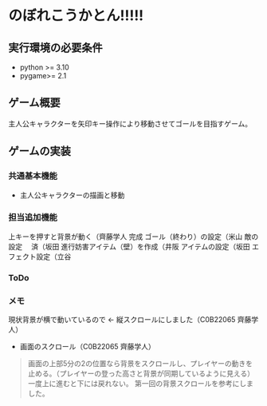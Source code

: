 # のぼれこうかとん!!!!!

## 実行環境の必要条件
* python >= 3.10
* pygame>= 2.1

## ゲーム概要
主人公キャラクターを矢印キー操作により移動させてゴールを目指すゲーム。

## ゲームの実装
### 共通基本機能
* 主人公キャラクターの描画と移動

### 担当追加機能
上キーを押すと背景が動く（齊藤学人 完成
ゴール（終わり）の設定（米山
敵の設定 　済（坂田
進行妨害アイテム（壁）を作成（井阪
アイテムの設定（坂田
エフェクト設定（立谷

### ToDo

### メモ
現状背景が横で動いているので
← 縦スクロールにしました（C0B22065 齊藤学人）

* 画面のスクロール（C0B22065 齊藤学人）
>画面の上部5分の2の位置なら背景をスクロールし、プレイヤーの動きを止める。（プレイヤーの登った高さと背景が同期しているように見える）
>一度上に進むと下には戻れない。
>第一回の背景スクロールを参考にしました。